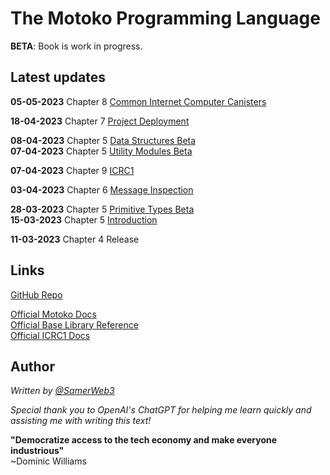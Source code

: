 # The Motoko Programming Language

**BETA**: Book is work in progress.

## Latest updates

**05-05-2023** Chapter 8 [Common Internet Computer Canisters](/common-internet-computer-canisters.html)  

**18-04-2023** Chapter 7 [Project Deployment](/project-deployment.html)  

**08-04-2023** Chapter 5 [Data Structures Beta](/base-library/utils.html)  
**07-04-2023** Chapter 5 [Utility Modules Beta](/base-library/utils.html)

**07-04-2023** Chapter 9 [ICRC1](/internet-computer-standards/icrc1.html)

**03-04-2023** Chapter 6 [Message Inspection](/advanced-concepts/system-apis/message-inspection.html)

**28-03-2023** Chapter 5 [Primitive Types Beta](/base-library/primitive-types.html)  
**15-03-2023** Chapter 5 [Introduction](/base-library.html)

**11-03-2023** Chapter 4 Release

## Links

[GitHub Repo](https://github.com/Web3NL/motoko-book)

[Official Motoko Docs](https://internetcomputer.org/docs/current/developer-docs/build/cdks/motoko-dfinity/motoko/)  
[Official Base Library Reference](https://internetcomputer.org/docs/current/references/motoko-ref/)  
[Official ICRC1 Docs](https://internetcomputer.org/docs/current/developer-docs/integrations/icrc-1/)

## Author

_Written by [@SamerWeb3](https://twitter.com/SamerWeb3)_

_Special thank you to OpenAI's ChatGPT for helping me learn quickly and assisting me with writing this text!_

**"Democratize access to the tech economy and make everyone industrious"**  
~Dominic Williams

